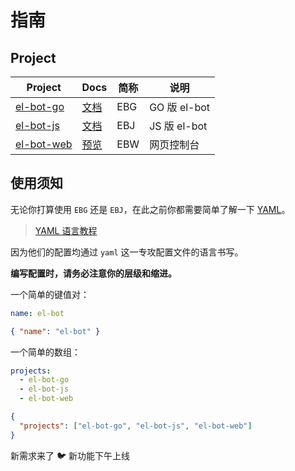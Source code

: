 # 指南

## Project

| Project                                             | Docs                         | 简称 | 说明         |
| --------------------------------------------------- | ---------------------------- | ---- | ------------ |
| [el-bot-go](https://github.com/ElpsyCN/el-bot-go)   | [文档](/go/)                 | EBG  | GO 版 el-bot |
| [el-bot-js](https://github.com/ElpsyCN/el-bot-js)   | [文档](/js/)                 | EBJ  | JS 版 el-bot |
| [el-bot-web](https://github.com/ElpsyCN/el-bot-web) | [预览](https://bot.elpsy.cn) | EBW  | 网页控制台   |

## 使用须知

无论你打算使用 `EBG` 还是 `EBJ`，在此之前你都需要简单了解一下 [YAML](https://baike.baidu.com/item/YAML/1067697)。

> [YAML 语言教程](https://www.ruanyifeng.com/blog/2016/07/yaml.html)

因为他们的配置均通过 `yaml` 这一专攻配置文件的语言书写。

**编写配置时，请务必注意你的层级和缩进。**

一个简单的键值对：

```yaml
name: el-bot
```

```json
{ "name": "el-bot" }
```

一个简单的数组：

```yaml
projects:
  - el-bot-go
  - el-bot-js
  - el-bot-web
```

```json
{
  "projects": ["el-bot-go", "el-bot-js", "el-bot-web"]
}
```

<chat-panel title="聊天记录">
  <chat-message :id="910426929" nickname="云游君" >新需求来了</chat-message>
  <chat-message nickname="ADD-SP" avatar="https://s1.ax1x.com/2020/06/03/td4S76.jpg">🐦 新功能下午上线</chat-message>
</chat-panel>

